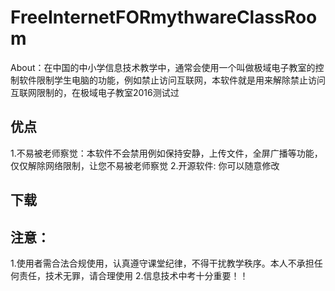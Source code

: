 # FreeInternetFORmythwareClassRoom
About：在中国的中小学信息技术教学中，通常会使用一个叫做极域电子教室的控制软件限制学生电脑的功能，例如禁止访问互联网，本软件就是用来解除禁止访问互联网限制的，在极域电子教室2016测试过

## 优点
1.不易被老师察觉：本软件不会禁用例如保持安静，上传文件，全屏广播等功能，仅仅解除网络限制，让您不易被老师察觉
2.开源软件: 你可以随意修改
## 下载



## 注意：
1.使用者需合法合规使用，认真遵守课堂纪律，不得干扰教学秩序。本人不承担任何责任，技术无罪，请合理使用
2.信息技术中考十分重要！！
